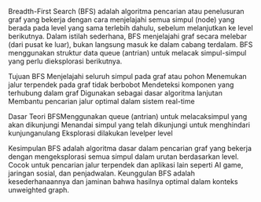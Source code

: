 Breadth-First Search (BFS) adalah algoritma pencarian atau penelusuran graf yang bekerja dengan cara menjelajahi semua simpul (node) yang berada pada level yang sama terlebih dahulu, sebelum melanjutkan ke level berikutnya. Dalam istilah sederhana, BFS menjelajahi graf secara melebar (dari pusat ke luar), bukan langsung masuk ke dalam cabang terdalam. BFS menggunakan struktur data queue (antrian) untuk melacak simpul-simpul yang perlu dieksplorasi berikutnya.

Tujuan BFS Menjelajahi seluruh simpul pada graf atau pohon Menemukan jalur terpendek pada graf tidak berbobot Mendeteksi komponen yang terhubung dalam graf Digunakan sebagai dasar algoritma lanjutan Membantu pencarian jalur optimal dalam sistem real-time

Dasar Teori BFSMenggunakan queue (antrian) untuk melacaksimpul yang akan dikunjungi Menandai simpul yang telah dikunjungi untuk menghindari kunjunganulang Eksplorasi dilakukan levelper level

Kesimpulan BFS adalah algoritma dasar dalam pencarian graf yang bekerja dengan mengeksplorasi semua simpul dalam urutan berdasarkan level. Cocok untuk pencarian jalur terpendek dan aplikasi lain seperti AI game, jaringan sosial, dan penjadwalan. Keunggulan BFS adalah kesederhanaannya dan jaminan bahwa hasilnya optimal dalam konteks unweighted graph.
